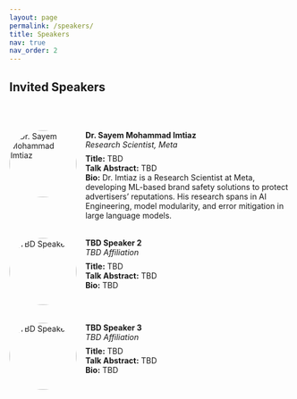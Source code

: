 ```yaml
---
layout: page
permalink: /speakers/
title: Speakers
nav: true
nav_order: 2
---
```


## Invited Speakers

<br /><br />

<div class="team-container" style="display: flex; flex-direction: column; gap: 2rem;">

  <!-- Speaker: Dr. Sayem Mohammad Imtiaz -->
  <div class="team-member" style="display: flex; align-items: flex-start; gap: 1rem;">
    <img
      src="{{ '/assets/img/speakers/Sayem.jpg' | relative_url }}"
      alt="Dr. Sayem Mohammad Imtiaz"
      style="width: 120px; height: 120px; object-fit: cover; border-radius: 50%; flex-shrink: 0;"
    />
    <div class="speaker-info" style="text-align: left;">
      <p style="margin: 0;"><strong>Dr. Sayem Mohammad Imtiaz</strong></p>
      <p style="margin: 0 0 0.5rem;"><em>Research Scientist, Meta</em></p>
      <p style="margin: 0;"><strong>Title:</strong> TBD</p>
      <p style="margin: 0;"><strong>Talk Abstract:</strong> TBD</p>
      <p style="margin: 0;"><strong>Bio:</strong> Dr. Imtiaz is a Research Scientist at Meta, developing ML-based brand safety solutions to protect advertisers’ reputations. His research spans in AI Engineering, model modularity, and error mitigation in large language models.</p>
    </div>
  </div>

  <!-- Speaker: TBD 2 -->
  <div class="team-member" style="display: flex; align-items: flex-start; gap: 1rem;">
    <img
      src="{{ '/assets/img/speakers/speaker.png' | relative_url }}"
      alt="TBD Speaker 2"
      style="width: 120px; height: 120px; object-fit: cover; border-radius: 50%; flex-shrink: 0;"
    />
    <div class="speaker-info" style="text-align: left;">
      <p style="margin: 0;"><strong>TBD Speaker 2</strong></p>
      <p style="margin: 0 0 0.5rem;"><em>TBD Affiliation</em></p>
      <p style="margin: 0;"><strong>Title:</strong> TBD</p>
      <p style="margin: 0;"><strong>Talk Abstract:</strong> TBD</p>
      <p style="margin: 0;"><strong>Bio:</strong> TBD</p>
    </div>
  </div>

  <!-- Speaker: TBD 3 -->
  <div class="team-member" style="display: flex; align-items: flex-start; gap: 1rem;">
    <img
      src="{{ '/assets/img/speakers/speaker.png' | relative_url }}"
      alt="TBD Speaker 3"
      style="width: 120px; height: 120px; object-fit: cover; border-radius: 50%; flex-shrink: 0;"
    />
    <div class="speaker-info" style="text-align: left;">
      <p style="margin: 0;"><strong>TBD Speaker 3</strong></p>
      <p style="margin: 0 0 0.5rem;"><em>TBD Affiliation</em></p>
      <p style="margin: 0;"><strong>Title:</strong> TBD</p>
      <p style="margin: 0;"><strong>Talk Abstract:</strong> TBD</p>
      <p style="margin: 0;"><strong>Bio:</strong> TBD</p>
    </div>
  </div>

</div>
